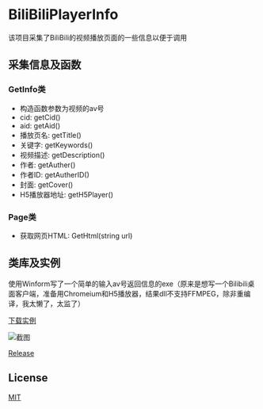 # BiliBiliPlayerInfo
该项目采集了BiliBili的视频播放页面的一些信息以便于调用
## 采集信息及函数
### GetInfo类
* 构造函数参数为视频的av号
* cid: getCid()
* aid: getAid()
* 播放页名: getTitle()
* 关键字: getKeywords()
* 视频描述: getDescription()
* 作者: getAuther()
* 作者ID: getAutherID()
* 封面: getCover()
* H5播放器地址: getH5Player()

### Page类
* 获取网页HTML: GetHtml(string url)

## 类库及实例
使用Winform写了一个简单的输入av号返回信息的exe（原来是想写一个Bilibili桌面客户端，准备用Chromeium和H5播放器，结果dll不支持FFMPEG，除非重编译，我太懒了，太监了）

[下载实例](https://github.com/WWILLV/BiliBiliPlayerInfo/example/BilibiliPlayerInfo_Winform.zip)

![截图](https://github.com/WWILLV/BiliBiliPlayerInfo/example/pic.png)

[Release](https://github.com/WWILLV/BiliBiliPlayerInfo/releases)

## License
[MIT](https://github.com/WWILLV/BiliBiliPlayerInfo/blob/master/LICENSE)